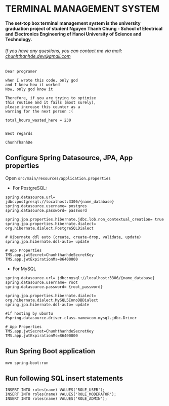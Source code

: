 # TERMINAL MANAGEMENT SYSTEM
#### The set-top box terminal management system is the university graduation project of student Nguyen Thanh Chung - School of Electrical and Electronics Engineering of Hanoi University of Science and Technology.
###### If you have any questions, you can contact me via mail: chunhthanhde.dev@gmail.com
```
Dear programer

when I wrote this code, only god
and I knew how it worked
Now, only god know it

Therefore, if you are trying to optimize
this routine and it fails (most surely),
please increase this counter as a
warning for the next person :(

total_hours_wasted_here = 230
 
 
Best regards

ChunhThanhDe
```
## Configure Spring Datasource, JPA, App properties
Open `src/main/resources/application.properties`
- For PostgreSQL:
```
spring.datasource.url= jdbc:postgresql://localhost:3306/{name_database}
spring.datasource.username= postgres
spring.datasource.password= password

spring.jpa.properties.hibernate.jdbc.lob.non_contextual_creation= true
spring.jpa.properties.hibernate.dialect= org.hibernate.dialect.PostgreSQLDialect

# Hibernate ddl auto (create, create-drop, validate, update)
spring.jpa.hibernate.ddl-auto= update

# App Properties
TMS.app.jwtSecret=ChunhthanhdeSecretKey
TMS.app.jwtExpirationMs=86400000
```
- For MySQL
```
spring.datasource.url= jdbc:mysql://localhost:3306/{name_database}
spring.datasource.username= root
spring.datasource.password= {root_password}

spring.jpa.properties.hibernate.dialect= org.hibernate.dialect.MySQL5InnoDBDialect
spring.jpa.hibernate.ddl-auto= update

#if hosting by ubuntu
#spring.datasource.driver-class-name=com.mysql.jdbc.Driver

# App Properties
TMS.app.jwtSecret=ChunhthanhdeSecretKey
TMS.app.jwtExpirationMs=86400000
```
## Run Spring Boot application
```
mvn spring-boot:run
```
## Run following SQL insert statements
```
INSERT INTO roles(name) VALUES('ROLE_USER');
INSERT INTO roles(name) VALUES('ROLE_MODERATOR');
INSERT INTO roles(name) VALUES('ROLE_ADMIN');
```


